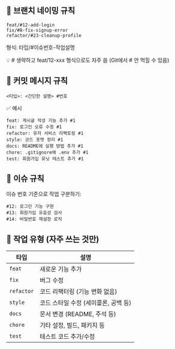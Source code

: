 ## 📌 브랜치 네이밍 규칙

```
feat/#12-add-login
fix/#8-fix-signup-error
refactor/#23-cleanup-profile
```

형식: 타입/#이슈번호-작업설명</br>

💡 # 생략하고 feat/12-xxx 형식으로도 자주 씀 (Git에서 # 안 먹힐 수 있음)

## 📌 커밋 메시지 규칙

```
<타입>: <간단한 설명> #번호
```

✅ 예시

```
feat: 게시글 작성 기능 추가 #1
fix: 로그인 오류 수정 #1
refactor: 유저 서비스 리팩토링 #1
style: 코드 포맷 정리 #1
docs: README에 실행 방법 추가 #1
chore: .gitignore에 .env 추가 #1
test: 회원가입 유닛 테스트 추가 #1
```

## 📌 이슈 규칙

이슈 번호 기준으로 작업 구분하기:

```
#12: 로그인 기능 구현
#13: 회원가입 유효성 검사
#14: 비밀번호 재설정 로직
```

## 🎯 작업 유형 (자주 쓰는 것만)

| 타입       | 설명                                 |
| ---------- | ------------------------------------ |
| `feat`     | 새로운 기능 추가                     |
| `fix`      | 버그 수정                            |
| `refactor` | 코드 리팩터링 (기능 변화 없음)       |
| `style`    | 코드 스타일 수정 (세미콜론, 공백 등) |
| `docs`     | 문서 변경 (README, 주석 등)          |
| `chore`    | 기타 설정, 빌드, 패키지 등           |
| `test`     | 테스트 코드 추가/수정                |
